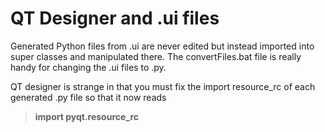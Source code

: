 # QT Designer and .ui files

Generated Python files from .ui are never edited but instead imported into super classes and manipulated there. The convertFiles.bat file is really handy for changing the .ui files to .py. 

QT designer is strange in that you must fix the import resource_rc of each generated .py file so that it now reads 

> **import pyqt.resource_rc**